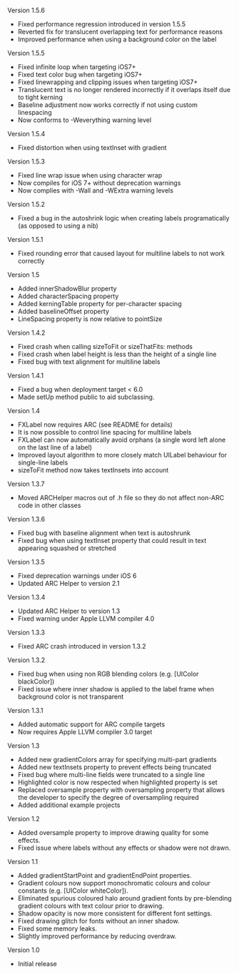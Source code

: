 Version 1.5.6

- Fixed performance regression introduced in version 1.5.5
- Reverted fix for translucent overlapping text for performance reasons 
- Improved performance when using a background color on the label

Version 1.5.5

- Fixed infinite loop when targeting iOS7+
- Fixed text color bug when targeting iOS7+
- Fixed linewrapping and clipping issues when targeting iOS7+
- Translucent text is no longer rendered incorrectly if it overlaps itself due to tight kerning
- Baseline adjustment now works correctly if not using custom linespacing
- Now conforms to -Weverything warning level

Version 1.5.4

- Fixed distortion when using textInset with gradient

Version 1.5.3
 
- Fixed line wrap issue when using character wrap
- Now compiles for iOS 7+ without deprecation warnings
- Now complies with -Wall and -WExtra warning levels

Version 1.5.2

- Fixed a bug in the autoshrink logic when creating labels programatically (as opposed to using a nib)

Version 1.5.1

- Fixed rounding error that caused layout for multiline labels to not work correctly

Version 1.5

- Added innerShadowBlur property
- Added characterSpacing property
- Added kerningTable property for per-character spacing
- Added baselineOffset property
- LineSpacing property is now relative to pointSize

Version 1.4.2

- Fixed crash when calling sizeToFit or sizeThatFits: methods
- Fixed crash when label height is less than the height of a single line
- Fixed bug with text alignment for multiline labels

Version 1.4.1

- Fixed a bug when deployment target < 6.0
- Made setUp method public to aid subclassing.

Version 1.4

- FXLabel now requires ARC (see README for details)
- It is now possible to control line spacing for multiline labels
- FXLabel can now automatically avoid orphans (a single word left alone on the last line of a label)
- Improved layout algorithm to more closely match UILabel behaviour for single-line labels
- sizeToFit method now takes textInsets into account

Version 1.3.7

- Moved ARCHelper macros out of .h file so they do not affect non-ARC code in other classes

Version 1.3.6

- Fixed bug with baseline alignment when text is autoshrunk
- Fixed bug when using textInset property that could result in text appearing squashed or stretched

Version 1.3.5

- Fixed deprecation warnings under iOS 6
- Updated ARC Helper to version 2.1

Version 1.3.4

- Updated ARC Helper to version 1.3
- Fixed warning under Apple LLVM compiler 4.0

Version 1.3.3

- Fixed ARC crash introduced in version 1.3.2

Version 1.3.2

- Fixed bug when using non RGB blending colors (e.g. [UIColor blackColor])
- Fixed issue where inner shadow is applied to the label frame when background color is not transparent

Version 1.3.1

- Added automatic support for ARC compile targets
- Now requires Apple LLVM compiler 3.0 target

Version 1.3

- Added new gradientColors array for specifying multi-part gradients
- Added new textInsets property to prevent effects being truncated
- Fixed bug where multi-line fields were truncated to a single line
- Highlighted color is now respected when highlighted property is set
- Replaced oversample property with oversampling property that allows the developer to specify the degree of oversampling required
- Added additional example projects

Version 1.2

- Added oversample property to improve drawing quality for some effects.
- Fixed issue where labels without any effects or shadow were not drawn.

Version 1.1

- Added gradientStartPoint and gradientEndPoint properties.
- Gradient colours now support monochromatic colours and colour constants (e.g. [UIColor whiteColor]).
- Eliminated spurious coloured halo around gradient fonts by pre-blending gradient colours with text colour prior to drawing.
- Shadow opacity is now more consistent for different font settings.
- Fixed drawing glitch for fonts without an inner shadow.
- Fixed some memory leaks.
- Slightly improved performance by reducing overdraw.

Version 1.0

- Initial release